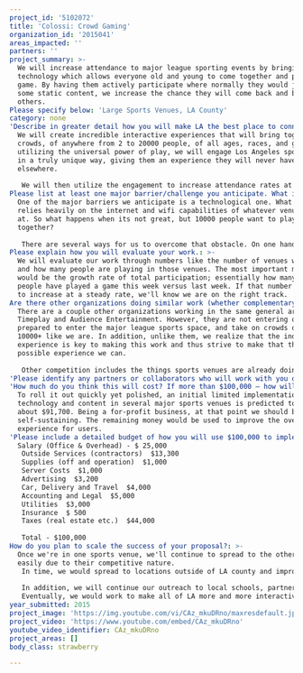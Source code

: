 ```yaml
---
project_id: '5102072'
title: 'Colossi: Crowd Gaming'
organization_id: '2015041'
areas_impacted: ''
partners: ''
project_summary: >-
  We will increase attendance to major league sporting events by bringing in our
  technology which allows everyone old and young to come together and play a
  game. By having them actively participate where normally they would just watch
  some static content, we increase the chance they will come back and bring
  others.
Please specify below: 'Large Sports Venues, LA County'
category: none
'Describe in greater detail how you will make LA the best place to connect:': >-
  We will create incredible interactive experiences that will bring together
  crowds, of anywhere from 2 to 20000 people, of all ages, races, and gender. By
  utilizing the universal power of play, we will engage Los Angeles sports fans
  in a truly unique way, giving them an experience they will never have had
  elsewhere.
   
   We will then utilize the engagement to increase attendance rates at Major League Sports events by having our games only at sports events and by working with Los Angeles teams specifically to brand them.
Please list at least one major barrier/challenge you anticipate. What is your strategy for overcoming these obstacles?: >-
  One of the major barriers we anticipate is a technological one. What we do
  relies heavily on the internet and wifi capabilities of whatever venue we're
  at. So what happens when its not great, but 10000 people want to play a game
  together?
   
   There are several ways for us to overcome that obstacle. On one hand, we can (and are) literally count bytes in the information we send across the internet, limiting it only to what's necessary. On the other hand, we can work with venues directly and either work with them to improve their infrastructure, or implement our own local networks that people can connect up to and play.
Please explain how you will evaluate your work.: >-
  We will evaluate our work through numbers like the number of venues we're in,
  and how many people are playing in those venues. The most important metric
  would be the growth rate of total participation; essentially how many more
  people have played a game this week versus last week. If that number continues
  to increase at a steady rate, we'll know we are on the right track.
Are there other organizations doing similar work (whether complementary or competitive)? What is unique about your proposed approach?: >-
  There are a couple other organizations working in the same general area as us:
  Timeplay and Audience Entertainment. However, they are not entering or
  prepared to enter the major league sports space, and take on crowds of 1000 -
  10000+ like we are. In addition, unlike them, we realize that the individual
  experience is key to making this work and thus strive to make that the best
  possible experience we can.
   
   Other competition includes the things sports venues are already doing to get people engaged. However, pretty much all of them are limited in their interactivity or participation levels and fall flat.
'Please identify any partners or collaborators who will work with you on this project. How much of the $100,000 grant award will each partner receive?': n/a
'How much do you think this will cost? If more than $100,000 – how will you cover the additional costs?': >-
  To roll it out quickly yet polished, an initial limited implementation of our
  technology and content in several major sports venues is predicted to cost
  about $91,700. Being a for-profit business, at that point we should be fairly
  self-sustaining. The remaining money would be used to improve the overall
  experience for users.
'Please include a detailed budget of how you will use $100,000 to implement this project.': |-
  Salary (Office & Overhead) - $ 25,000 
   Outside Services (contractors)  $13,300 
   Supplies (off and operation)  $1,000 
   Server Costs  $1,000 
   Advertising  $3,200 
   Car, Delivery and Travel  $4,000 
   Accounting and Legal  $5,000 
   Utilities  $3,000 
   Insurance  $ 500 
   Taxes (real estate etc.)  $44,000 
   
   Total - $100,000
How do you plan to scale the success of your proposal?: >-
  Once we're in one sports venue, we'll continue to spread to the others fairly
  easily due to their competitive nature.
   In time, we would spread to locations outside of LA county and improve the rest of California as well. 
   
   In addition, we will continue our outreach to local schools, partnering with them to do fundraisers and such, both small scale and at the large sports events. 
   Eventually, we would work to make all of LA more and more interactive.
year_submitted: 2015
project_image: 'https://img.youtube.com/vi/CAz_mkuDRno/maxresdefault.jpg'
project_video: 'https://www.youtube.com/embed/CAz_mkuDRno'
youtube_video_identifier: CAz_mkuDRno
project_areas: []
body_class: strawberry

---
```

